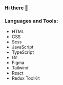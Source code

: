 ### Hi there 👋

  <h3 align="left">Languages and Tools:</h3>
    <ul align="left">
      <li>HTML</li>
      <li>CSS</li>
      <li>Scss</li>
      <li>JavaScript</li>
      <li>TypeScript</li>
      <li>Git</li>
      <li>Figma</li>
      <li>Tailwind</li>
      <li>React</li>
      <li>Redux ToolKit</li>
    </ul>
